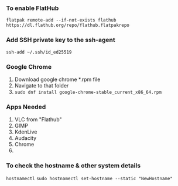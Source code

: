 

### To enable FlatHub
`flatpak remote-add --if-not-exists flathub https://dl.flathub.org/repo/flathub.flatpakrepo`



### Add SSH private key to the ssh-agent
`ssh-add ~/.ssh/id_ed25519`

### Google Chrome

1. Download google chrome *.rpm file
2. Navigate to that folder
3. `sudo dnf install google-chrome-stable_current_x86_64.rpm`


### Apps Needed
1. VLC from "Flathub"
2. GIMP
3. KdenLive
4. Audacity
5. Chrome
6. 


### To check the hostname & other system details
`hostnamectl`
`sudo hostnamectl set-hostname --static "NewHostname"`


